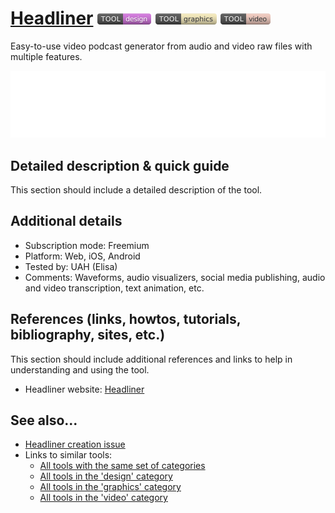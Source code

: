 # [Headliner](https://www.headliner.app/)  [<img src="images/design.png" align="bottom">](https://github.com/e-CLOSE/Toolbox/issues?q=label%3A01_TOOL+label%3Adesign) [<img src="images/graphics.png" align="bottom">](https://github.com/e-CLOSE/Toolbox/issues?q=label%3A01_TOOL+label%3Agraphics) [<img src="images/video.png" align="bottom">](https://github.com/e-CLOSE/Toolbox/issues?q=label%3A01_TOOL+label%3Avideo)

Easy-to-use video podcast generator from audio and video raw files with multiple features.

![Headliner logo](images/Headliner.png)

## Detailed description & quick guide

This section should include a detailed description of the tool.


## Additional details

- Subscription mode: Freemium
- Platform: Web, iOS, Android
- Tested by: UAH (Elisa)
- Comments: Waveforms, audio visualizers, social media publishing, audio and video transcription, text animation, etc.


## References (links, howtos, tutorials, bibliography, sites, etc.)

This section should include additional references and links to help in
understanding and using the tool.

- Headliner website: [Headliner](https://www.headliner.app/)


## See also...

- [Headliner creation issue](https://github.com/e-CLOSE/Toolbox/issues/105)
- Links to similar tools:
  - [All tools with the same set of categories](https://github.com/e-CLOSE/Toolbox/issues?q=label%3A01_TOOL+label%3Avideo)
  - [All tools in the 'design' category](https://github.com/e-CLOSE/Toolbox/issues?q=label%3A01_TOOL+label%3Adesign)
  - [All tools in the 'graphics' category](https://github.com/e-CLOSE/Toolbox/issues?q=label%3A01_TOOL+label%3Agraphics)
  - [All tools in the 'video' category](https://github.com/e-CLOSE/Toolbox/issues?q=label%3A01_TOOL+label%3Avideo)
